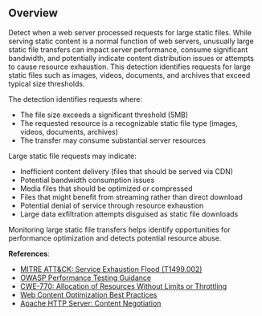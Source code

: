 ## Overview

Detect when a web server processed requests for large static files. While serving static content is a normal function of web servers, unusually large static file transfers can impact server performance, consume significant bandwidth, and potentially indicate content distribution issues or attempts to cause resource exhaustion. This detection identifies requests for large static files such as images, videos, documents, and archives that exceed typical size thresholds.

The detection identifies requests where:
- The file size exceeds a significant threshold (5MB)
- The requested resource is a recognizable static file type (images, videos, documents, archives)
- The transfer may consume substantial server resources

Large static file requests may indicate:
- Inefficient content delivery (files that should be served via CDN)
- Potential bandwidth consumption issues
- Media files that should be optimized or compressed
- Files that might benefit from streaming rather than direct download
- Potential denial of service through resource exhaustion
- Large data exfiltration attempts disguised as static file downloads

Monitoring large static file transfers helps identify opportunities for performance optimization and detects potential resource abuse.

**References**:
- [MITRE ATT&CK: Service Exhaustion Flood (T1499.002)](https://attack.mitre.org/techniques/T1499/002/)
- [OWASP Performance Testing Guidance](https://owasp.org/www-project-web-security-testing-guide/latest/4-Web_Application_Security_Testing/10-Business_Logic_Testing/07-Test_Defenses_Against_Application_Misuse)
- [CWE-770: Allocation of Resources Without Limits or Throttling](https://cwe.mitre.org/data/definitions/770.html)
- [Web Content Optimization Best Practices](https://developers.google.com/speed/docs/insights/OptimizeImages)
- [Apache HTTP Server: Content Negotiation](https://httpd.apache.org/docs/2.4/content-negotiation.html) 